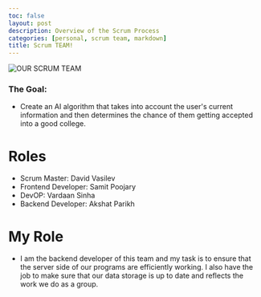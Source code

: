 ```yaml
---
toc: false
layout: post
description: Overview of the Scrum Process
categories: [personal, scrum team, markdown]
title: Scrum TEAM!
---
```


![]({{site.baseurl}}/images/diagram1.png "OUR SCRUM TEAM")

### The Goal:
- Create an AI algorithm that takes into account the user's current information and then determines the chance of them getting accepted into a good college.


# Roles
- Scrum Master: David Vasilev
- Frontend Developer: Samit Poojary
- DevOP: Vardaan Sinha
- Backend Developer: Akshat Parikh

# My Role
- I am the backend developer of this team and my task is to ensure that the server side of our programs are efficiently working. I also have the job to make sure that our data storage is up to date and reflects the work we do as a group.
